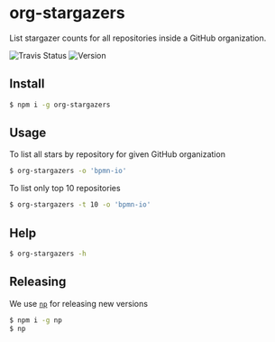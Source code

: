 # org-stargazers

List stargazer counts for all repositories inside a GitHub organization.

![Travis Status](https://travis-ci.org/pinussilvestrus/org-stargazers.svg?branch=master) ![Version](https://img.shields.io/npm/v/org-stargazers.svg) 


## Install

```sh
$ npm i -g org-stargazers
```

## Usage

To list all stars by repository for given GitHub organization

```sh
$ org-stargazers -o 'bpmn-io'
```

To list only top 10 repositories

```sh
$ org-stargazers -t 10 -o 'bpmn-io'
```

## Help

```sh
$ org-stargazers -h
```

## Releasing

We use [`np`](https://github.com/sindresorhus/np) for releasing new versions

```sh
$ npm i -g np
$ np
```
